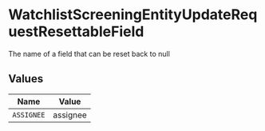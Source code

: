 # WatchlistScreeningEntityUpdateRequestResettableField

The name of a field that can be reset back to null


## Values

| Name       | Value      |
| ---------- | ---------- |
| `ASSIGNEE` | assignee   |